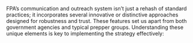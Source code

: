 FPA’s communication and outreach system isn’t just a rehash of standard practices; it incorporates several innovative or distinctive approaches designed for robustness and trust. These features set us apart from both government agencies and typical prepper groups. Understanding these unique elements is key to implementing the strategy effectively: